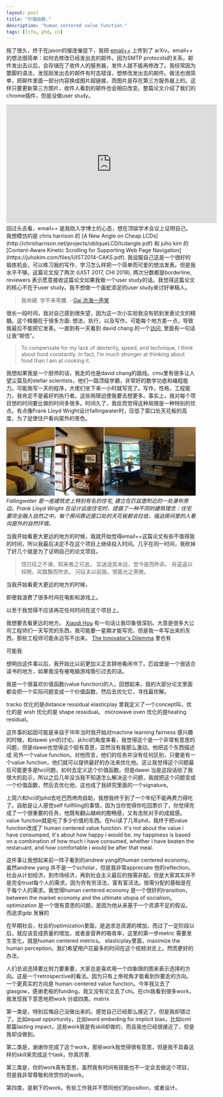 ```yaml
---
layout: post
title: "价值函数."
description: "human centered value function."
tags: [life, phd, cn]
---
```



拖了很久，终于在jason的接连催促下，我把 [email++](https://arxiv.org/abs/1907.01423) 上传到了 arXiv。email++ 的想法很简单：如何去修改已经发出去的邮件。因为SMTP protocols的关系，邮件发出去以后，会存储在了收件人的服务器，发件人就不能再修改了。我经常因为蹩脚的语法，发现刚发出去的邮件有时态错误，想修改发出去的邮件。做法也很简单，把邮件里面一部分内容换成图片超链接，而图片是存在第三方服务器上的。这样只要更新第三方图片，收件人看到的邮件也会相应改变。整篇论文介绍了我们的chrome插件，但是没做user study。

<iframe width="560" height="315" src="https://www.youtube.com/embed/HlFFL0eH3sc" frameborder="0" allow="accelerometer; autoplay; encrypted-media; gyroscope; picture-in-picture" allowfullscreen></iframe>
<br/>
回过头去看，email++ 是我刚入学博士的心态，想在顶级学术会议上证明自己。我想模仿的是 chris harrison 的 [A New Angle on Cheap LCDs](http://chrisharrison.net/projects/obliqueLCD/lcdangle.pdf) 和 juho kim 的 [Content-Aware Kinetic Scrolling for
Supporting Web Page Navigation](https://juhokim.com/files/UIST2014-CAKS.pdf). 我说服自己这是一个很好的锻炼机会，可以练习我的写作，学习怎么样把一个简单而可爱的想法发表。但是我水平不够。这篇论文投了两次 (UIST 2017, CHI 2018), 两次分数都是borderline, reviewers 表示愿意接收这篇论文如果我做一个user study的话。我觉得这篇论文的核心不在于user study。我不想做一个画蛇添足的user study来讨好审稿人。

> 我命硬. 学不来弯腰.        - [Gai 沧海一声笑](https://www.youtube.com/watch?v=06urMzpGxko)

很长一段时间，我对自己感到很失望，因为这一次小实验我没有抓到发表论文的精髓。这个精髓在于很多方面: 想法，执行，以及写作。可能每个地方差一点，导致我最后不能把它发表。一直到有一天看到 david chang 的一个[访问](https://www.wired.com/2016/07/chef-david-chang-on-deliciousness/), 里面有一句话让我“顿悟”。


>To compensate for my lack of dexterity, speed, and technique, I think about food constantly. In fact, I’m much stronger at thinking about food than I am at cooking it.


我想如果我是一个厨师的话，我走的也是david chang的路线。cmu里有很多让人望尘莫及的stellar scientists，他们一路顶级学霸，非常好的数学功底和编程能力。可能我写一天的程序，大佬们坐下来一小时就写完了。写作，性格，工程能力，我肯定不是最好的执行者。这些局限迫使我要去想更多。事实上，我对每个项目想的时间要比做的时间多很多。时间久了，我反而觉得这种局限是一种特别的优点。有点像Frank Lloyd Wright设计fallingwater时，压低了窗口处天花板的高度，为了促使住户看向窗外的景色。


<img src="/resources/fallingwater_ceiling.jpg" width="700px" alt="fallingwater"/>
 <i>Fallingwater 是一座建筑史上特别有名的住宅, 建立在匹兹堡附近的一处瀑布旁边。Frank Lloyd Wright 在设计这座住宅时，提倡了一种不同的建筑理念：住宅要完全融入自然之中。每个房间靠近窗口处的天花板都会拉低，强迫房间里的人看向窗外的自然环境。</i>


当我开始看更大更远的地方的时候，我就开始觉得email++这篇论文有些不值得我的时间，所以我最后决定不在这个项目上继续投入时间。几乎在同一时间，我砍掉了好几个就是为了证明自己的论文项目。


>悟已往之不谏，知来者之可追。
实迷途其未远，觉今是而昨非。
舟遥遥以轻飏，风飘飘而吹衣。
问征夫以前路，恨晨光之熹微。

当我开始看更大更远的地方的时候，


即便我浪费了很多时间在电影和游戏上。


以至于我觉得不应该再花任何时间在这个项目上。


我想要去看更远的地方。
[Xiaodi Hou](http://www.houxiaodi.com/) 有一句话让我印象很深刻。大意是很多大公司工程师们一天写完的东西，我可能要一星期才能写完，但是我一年写出来的东西，那些工程师可能永远写不出来。
[The Innovator's Dilemma](https://www.amazon.com/Innovators-Dilemma-Revolutionary-Change-Business/dp/0062060244) 里也有





可能我

想明白这件事以后，我开始比以前更加义正言辞地看闲书了。匹兹堡是一个很适合读书的地方，如果我没有被电脑游戏吸引过去的话。



我是一个很喜欢价值函数(value function)的人，回想起来，我的大部分论文里面都会把一个实际问题变成一个价值函数，然后去优化它，寻找最优解。

tracko 优化的是distance ressidual
elasticplay 里我定义了一个concept叫，优化的是 
wish 优化的是 shape ressidual。
microwave oven 优化的是heating residual。

这件事的起因可能是来自于16年当时我开始对machine learning fairness 感兴趣的时候，和dawei yin的讨论。从hci的角度来看，我觉得这个是一个非常有意思的问题，但是dawei也觉得这个挺有意思，显然没有我那么激动。他把这个东西描述成 另外一个value function。对他而言，他们的任务并没有任何区别，只要是有一个value function，他们就可以提供最好的办法来优化他。这让我觉得这个问题最后可能更多是hci问题，如何去定义这个价值函数。但是dawei 当是这段话给了我很大的启示，所以之后几年没当我不知道怎么解决这个问题，我就把这个问题变成一个价值函数，然后去优化他，这也成了我研究里面的一个signature。

上周六和hcii的phd去吃巴西烤肉自助，我想我终于到了一个年纪不能再费力得吃了。自助是让人感觉self fullfiling的事情，因为当你觉得你吃回票价了，你觉得完成了一个很重要的任务，他既有翻山越岭的酣畅感，又有击败对手的成就感。value function就是吃了多少价值的东西。在hci读了几年phd，我终于把value function改成了 human centered value function. it's not about the value i have consumped, it's about how happy i would be. my happiness is based on a combination of how much i have consumed, whether i have beaten the restaruant, and how comfortable i would be after that meal. 

这件事让我想起来前一阵子看到的andrew yang的human centered economy，虽然andrew yang 并不是一个scholar，但是我非常appreciate 他的reflection。社会从计划经济，到市场经济，再到社会主义最后的按需非配。但是大家其实并不是完全trust每个人的需求。因为穷有穷活法，富有富活法。按需分配的基础是在于每个人的需求。我觉得human centered economy 是一个很好的transition，between the market economy and the ultimate utopia of socialism。optimization 是一个很有意思的问题，是因为他从来基于一个资源不足的假设。而追求gdp 发展的

在早期社会，社会的optimization里面，是追求总资源的增加，而过了一定阶段以后，就应该变成质量的增加，或者是营养的吸收率，这里的第一步metric 需要发生变化，就是human centered metrics。
elasticplay里面，maximize the human perception。我们希望用户花最多的时间在这个视频浏览上。然而更好的办法，

人们总说选择要比努力要重要，大家总是喜欢用一个四象限的图来表示选择的方向。这是一个retrospective的看法。因为只有上帝视角才能看到你要走的方向。一个更真实的方向是 human-centered value function。今年我又去了glasgow，感谢老板的funding，我又没有论文去了chi。在chi我看到很多work，我发现我下意思地把work 分成四类。matrix

第一类是，特别后悔自己没做出来的。感觉自己已经那么接近了，但是我却错过了。比如equal opportunity，比如word embeding for implicit bias，比如icml那篇lasting impact，这些work我是有skill却做的，而且我也已经很接近了，但是我却没做到。

第二类是，谢谢你完成了这个work，那些work我觉得很有意思，但是我不具备这样的skill来完成这个task，你真厉害.

第三类是，你的work真有意思，虽然我有时间有技能也不一定会去做这个项目，但是我非常尊敬和欣赏你的work。

第四类，是剩下的work。有些工作我并不赞同他们的position，或者设计。


